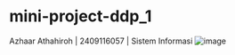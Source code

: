 # mini-project-ddp_1
Azhaar Athahiroh | 2409116057 | Sistem Informasi
![image](https://github.com/user-attachments/assets/2ad3c4d6-72ca-44ef-abf1-2e9b956085a5)

